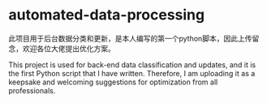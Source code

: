 # automated-data-processing

此项目用于后台数据分类和更新，是本人编写的第一个python脚本，因此上传留念，欢迎各位大佬提出优化方案。

This project is used for back-end data classification and updates, and it is the first Python script that I have written. Therefore, I am uploading it as a keepsake and welcoming suggestions for optimization from all professionals.
